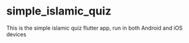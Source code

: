 # simple_islamic_quiz
This is the simple islamic quiz flutter app, run in both Android and iOS devices
